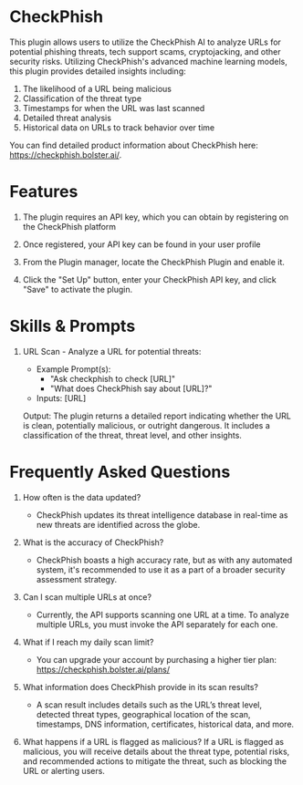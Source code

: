 # CheckPhish

This plugin allows users to utilize the CheckPhish AI to analyze URLs for potential phishing threats, tech support scams, cryptojacking, and other security risks. Utilizing CheckPhish's advanced machine learning models, this plugin provides detailed insights including:

1. The likelihood of a URL being malicious
2. Classification of the threat type
3. Timestamps for when the URL was last scanned
4. Detailed threat analysis
5. Historical data on URLs to track behavior over time

You can find detailed product information about CheckPhish here: https://checkphish.bolster.ai/.

# **Features**

1. The plugin requires an API key, which you can obtain by registering on the CheckPhish platform

2. Once registered, your API key can be found in your user profile 

3. From the Plugin manager, locate the CheckPhish Plugin and enable it.

4. Click the "Set Up" button, enter your CheckPhish API key, and click "Save" to activate the plugin.

# **Skills & Prompts**

1. URL Scan - Analyze a URL for potential threats:
   - Example Prompt(s):
     - "Ask checkphish to check [URL]"
     - "What does CheckPhish say about [URL]?"
   - Inputs: [URL]

   Output: The plugin returns a detailed report indicating whether the URL is clean, potentially malicious, or outright dangerous. It includes a classification of the threat, threat level, and other insights.

# **Frequently Asked Questions**

1. How often is the data updated?
   - CheckPhish updates its threat intelligence database in real-time as new threats are identified across the globe.

2. What is the accuracy of CheckPhish?
   - CheckPhish boasts a high accuracy rate, but as with any automated system, it's recommended to use it as a part of a broader security assessment strategy.

3. Can I scan multiple URLs at once?
   - Currently, the API supports scanning one URL at a time. To analyze multiple URLs, you must invoke the API separately for each one.

4. What if I reach my daily scan limit?
   - You can upgrade your account by purchasing a higher tier plan: https://checkphish.bolster.ai/plans/

5. What information does CheckPhish provide in its scan results?
   - A scan result includes details such as the URL’s threat level, detected threat types, geographical location of the scan, timestamps, DNS information, certificates, historical data, and more.

6. What happens if a URL is flagged as malicious?
If a URL is flagged as malicious, you will receive details about the threat type, potential risks, and recommended actions to mitigate the threat, such as blocking the URL or alerting users.
